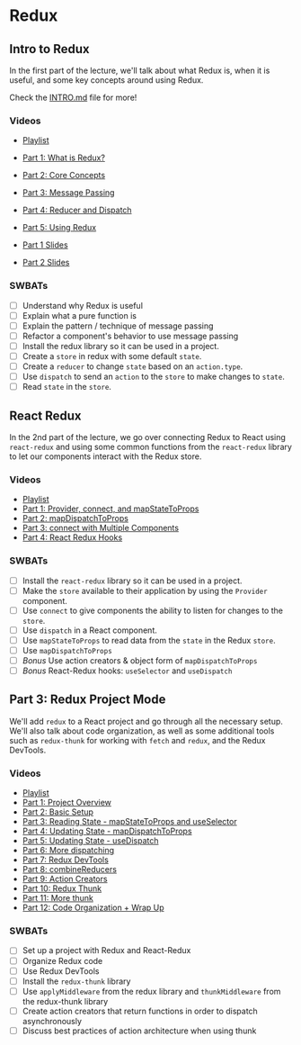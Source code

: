 Redux
===

## Intro to Redux

In the first part of the lecture, we'll talk about what Redux is, when it is useful, and some key concepts around using Redux.

Check the [INTRO.md](INTRO.md) file for more!

### Videos
- [Playlist](https://www.youtube.com/playlist?list=PLc6AmvC5ZybzGhcZCrQAL6E1yS8JzehPM)
- [Part 1: What is Redux?](https://youtu.be/ftfnqv918HM)
- [Part 2: Core Concepts](https://youtu.be/Qi40K2Vj4QE)
- [Part 3: Message Passing](https://youtu.be/zL1doYvi1Tc)
- [Part 4: Reducer and Dispatch](https://youtu.be/V5O6CIC3hYY)
- [Part 5: Using Redux](https://youtu.be/uZExhphm6aQ)

- [Part 1 Slides](https://docs.google.com/presentation/d/1VFwXKi3yPy17WZD6KnOsMTIxuOIxnapzIoowMXPZHVw/edit#slide=id.p)
- [Part 2 Slides](https://docs.google.com/presentation/d/1oKvrWKigPGhXahRPfTokL4NsoK0F1ywGJF3pUj51FAI/edit?usp=sharing)

### SWBATs
- [ ] Understand why Redux is useful
- [ ] Explain what a pure function is
- [ ] Explain the pattern / technique of message passing
- [ ] Refactor a component's behavior to use message passing 
- [ ] Install the redux library so it can be used in a project.
- [ ] Create a `store` in redux with some default `state`.
- [ ] Create a `reducer` to change `state` based on an `action.type`.
- [ ] Use `dispatch` to send an `action` to the `store` to make changes to `state`.
- [ ] Read `state` in the `store`.

## React Redux

In the 2nd part of the lecture, we go over connecting Redux to React using `react-redux` and using some common functions from the `react-redux` library to let our components interact with the Redux store.

### Videos
- [Playlist](https://www.youtube.com/playlist?list=PLc6AmvC5ZybxBGCpOOvk3yLfi3HY1wm9h)
- [Part 1: Provider, connect, and mapStateToProps](https://youtu.be/RqeiiGKV5PQ)
- [Part 2: mapDispatchToProps](https://youtu.be/6baGQbwVPEg)
- [Part 3: connect with Multiple Components](https://youtu.be/onVnOnxc1MA)
- [Part 4: React Redux Hooks](https://youtu.be/Mhpkz_jabcs)

### SWBATs
- [ ] Install the `react-redux` library so it can be used in a project.
- [ ] Make the `store` available to their application by using the `Provider` component.
- [ ] Use `connect` to give components the ability to listen for changes to the `store`.
- [ ] Use `dispatch` in a React component.
- [ ] Use `mapStateToProps` to read data from the `state` in the Redux `store`.
- [ ] Use `mapDispatchToProps`
- [ ] *Bonus* Use action creators & object form of `mapDispatchToProps`
- [ ] *Bonus* React-Redux hooks: `useSelector` and `useDispatch`

## Part 3: Redux Project Mode

We'll add `redux` to a React project and go through all the necessary setup. We'll also talk about code organization, as well as some additional tools such as `redux-thunk` for working with `fetch` and `redux`, and the Redux DevTools.

### Videos
- [Playlist](https://www.youtube.com/playlist?list=PLc6AmvC5ZybxgQAmloyPyOVFOxZ3C7TEx)
- [Part 1: Project Overview](https://youtu.be/PN9RacjHGJE)
- [Part 2: Basic Setup](https://youtu.be/ggUqxlKHLdk)
- [Part 3: Reading State - mapStateToProps and useSelector](https://youtu.be/pM_XF-F25Ok)
- [Part 4: Updating State - mapDispatchToProps](https://youtu.be/xoSyso1CzXA)
- [Part 5: Updating State - useDispatch](https://youtu.be/ieXfZjzJdz0)
- [Part 6: More dispatching](https://youtu.be/ieLe2YeYwzU)
- [Part 7: Redux DevTools](https://youtu.be/SpjotFdVT-g)
- [Part 8: combineReducers](https://youtu.be/scaptvCHoaM)
- [Part 9: Action Creators](https://youtu.be/WO1qS-bJL-A)
- [Part 10: Redux Thunk](https://youtu.be/27kTSP-oeHs)
- [Part 11: More thunk](https://youtu.be/XqhsQRuZl3U)
- [Part 12: Code Organization + Wrap Up](https://youtu.be/RHz0xYmN28I)

### SWBATs
- [ ] Set up a project with Redux and React-Redux
- [ ] Organize Redux code
- [ ] Use Redux DevTools
- [ ] Install the `redux-thunk` library
- [ ] Use `applyMiddleware` from the redux library and `thunkMiddleware` from the redux-thunk library
- [ ] Create action creators that return functions in order to dispatch asynchronously
- [ ] Discuss best practices of action architecture when using thunk
